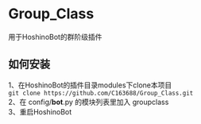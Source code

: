 # Group_Class
用于HoshinoBot的群阶级插件

## 如何安装
1、在HoshinoBot的插件目录modules下clone本项目  
`git clone https://github.com/C163688/Group_Class.git`  
2、在 config/__bot__.py 的模块列表里加入 groupclass  
3、重启HoshinoBot  
